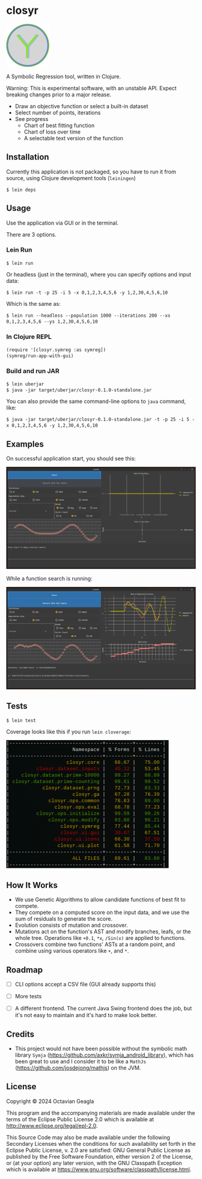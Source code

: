 # closyr

![icon_v4_qtr.png](resources%2Ficons%2Ficon_v4_qtr.png)

A Symbolic Regression tool, written in Clojure.

Warning: This is experimental software, with an unstable API. Expect breaking changes prior to a major release.

- Draw an objective function or select a built-in dataset
- Select number of points, iterations
- See progress 
  - Chart of best fitting function
  - Chart of loss over time
  - A selectable text version of the function

## Installation

Currently this application is not packaged, so you have to run it from source, using Clojure development tools (`leiningen`)

    $ lein deps

## Usage

Use the application via GUI or in the terminal. 

There are 3 options.


### Lein Run

    
    $ lein run

Or headless (just in the terminal), where you can specify options and input data:

    $ lein run -t -p 25 -i 5 -x 0,1,2,3,4,5,6 -y 1,2,30,4,5,6,10

Which is the same as:

    $ lein run --headless --population 1000 --iterations 200 --xs 0,1,2,3,4,5,6 --ys 1,2,30,4,5,6,10 

###  In Clojure REPL


    (require '[closyr.symreg :as symreg]) 
    (symreg/run-app-with-gui)

### Build and run JAR


    $ lein uberjar
    $ java -jar target/uberjar/closyr-0.1.0-standalone.jar

You can also provide the same command-line options to `java` command, like:

    $ java -jar target/uberjar/closyr-0.1.0-standalone.jar -t -p 25 -i 5 -x 0,1,2,3,4,5,6 -y 1,2,30,4,5,6,10

## Examples

On successful application start, you should see this:

![gui_after_startup_2024-02-01_09-27.png](screenshots%2Fgui_after_startup_2024-02-01_09-27.png)

While a function search is running:

![gui_running_2024-02-01_09-29.png](screenshots%2Fgui_running_2024-02-01_09-29.png)

## Tests

    $ lein test

Coverage looks like this if you run `lein cloverage`:

![test_coverage_2024-02-02_10-30.png](screenshots%2Ftest_coverage_2024-02-02_10-30.png)

## How It Works

- We use Genetic Algorithms to allow candidate functions of best fit to compete.
- They compete on a computed score on the input data, and we use the sum of residuals to generate the score.
- Evolution consists of mutation and crossover. 
- Mutations act on the function's AST and modify branches, leafs, or the whole tree.  Operations like `+0.1`, `*x`, `/Sin(x)` are applied to functions.
- Crossovers combine two functions' ASTs at a random point, and combine using various operators like `+`, and `*`.

## Roadmap

- [ ] CLI options accept a CSV file (GUI already supports this)
- [ ] More tests
- [ ] A different frontend.  The current Java Swing frontend does the job, but it's not easy to maintain and it's hard to make look better.


## Credits

- This project would not have been possible without the symbolic math library `Symja` (https://github.com/axkr/symja_android_library), which has been great to use and I consider it to be like a `MathJs` (https://github.com/josdejong/mathjs) on the JVM.



## License

Copyright © 2024 Octavian Geagla

This program and the accompanying materials are made available under the
terms of the Eclipse Public License 2.0 which is available at
http://www.eclipse.org/legal/epl-2.0.

This Source Code may also be made available under the following Secondary
Licenses when the conditions for such availability set forth in the Eclipse
Public License, v. 2.0 are satisfied: GNU General Public License as published by
the Free Software Foundation, either version 2 of the License, or (at your
option) any later version, with the GNU Classpath Exception which is available
at https://www.gnu.org/software/classpath/license.html.

